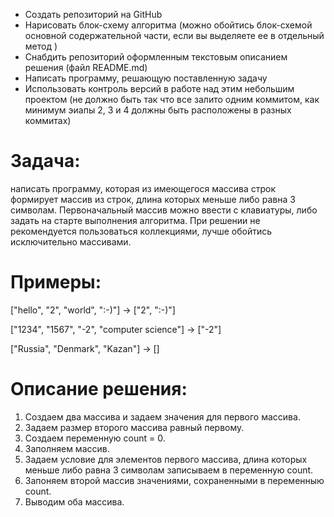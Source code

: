 * Создать репозиторий на GitHub
* Нарисовать блок-схему алгоритма (можно обойтись блок-схемой основной содержательной части, если вы выделяете ее в отдельный метод )
* Снабдить репозиторий оформленным текстовым описанием решения (файл README.md)
* Написать программу, решающую поставленную задачу
* Использовать контроль версий в работе над этим небольшим проектом (не должно быть так что все залито одним коммитом, как минимум эиапы 2, 3 и 4 должны быть расположены в разных коммитах)

# Задача: 
написать программу, которая из имеющегося массива строк формирует массив из строк, длина которых меньше либо равна 3 символам. Первоначальный массив можно ввести с клавиатуры, либо задать на старте выполнения алгоритма. При решении не рекомендуется пользоваться коллекциями, лучше обойтись исключительно массивами.

# Примеры:
 ["hello", "2", "world", ":-)"] -> ["2", ":-)"]
 
 ["1234", "1567", "-2", "computer science"] -> ["-2"]
 
 ["Russia", "Denmark", "Kazan"] -> []

 # Описание решения:

 1. Создаем два массива и задаем значения для первого массива.
 2. Задаем размер второго массива равный первому.
 3. Создаем переменную count = 0.
 4. Заполняем массив.
 5. Задаем условие для элементов первого массива, длина которых меньше либо равна 3 символам записываем в переменную count.
 6. Запоняем второй массив значениями, сохраненными в переменныю count.
 7. Выводим оба массива.
